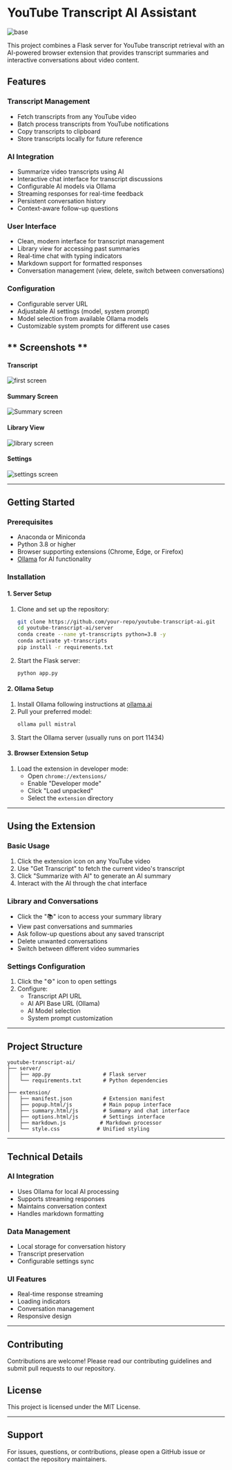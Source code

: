 # **YouTube Transcript AI Assistant**
![base](https://github.com/user-attachments/assets/eb1ff30f-7f8a-42cf-8ba7-e7787e244b92)

This project combines a Flask server for YouTube transcript retrieval with an AI-powered browser extension that provides transcript summaries and interactive conversations about video content.

## **Features**

### **Transcript Management**
- Fetch transcripts from any YouTube video
- Batch process transcripts from YouTube notifications
- Copy transcripts to clipboard
- Store transcripts locally for future reference

### **AI Integration**
- Summarize video transcripts using AI
- Interactive chat interface for transcript discussions
- Configurable AI models via Ollama
- Streaming responses for real-time feedback
- Persistent conversation history
- Context-aware follow-up questions

### **User Interface**
- Clean, modern interface for transcript management
- Library view for accessing past summaries
- Real-time chat with typing indicators
- Markdown support for formatted responses
- Conversation management (view, delete, switch between conversations)

### **Configuration**
- Configurable server URL
- Adjustable AI settings (model, system prompt)
- Model selection from available Ollama models
- Customizable system prompts for different use cases

## ** Screenshots **
#### **Transcript**
![first screen](https://github.com/user-attachments/assets/92643aca-63e5-4c22-a5e1-298d71ac0544)

#### **Summary Screen**
![Summary screen](https://github.com/user-attachments/assets/c79af28a-b583-43fa-bd0d-5beb24ee8d26)

#### **Library View**
![library screen](https://github.com/user-attachments/assets/f2b49e6b-fb90-49b4-9e24-3682549b5afb)

#### **Settings**
![settings screen](https://github.com/user-attachments/assets/2f6fdb5a-09ff-4c6b-9704-b3c8b3869b91)



---

## **Getting Started**

### **Prerequisites**
- Anaconda or Miniconda
- Python 3.8 or higher
- Browser supporting extensions (Chrome, Edge, or Firefox)
- [Ollama](https://ollama.ai/) for AI functionality

### **Installation**

#### **1. Server Setup**
1. Clone and set up the repository:
    ```bash
    git clone https://github.com/your-repo/youtube-transcript-ai.git
    cd youtube-transcript-ai/server
    conda create --name yt-transcripts python=3.8 -y
    conda activate yt-transcripts
    pip install -r requirements.txt
    ```

2. Start the Flask server:
    ```bash
    python app.py
    ```

#### **2. Ollama Setup**
1. Install Ollama following instructions at [ollama.ai](https://ollama.ai)
2. Pull your preferred model:
    ```bash
    ollama pull mistral
    ```
3. Start the Ollama server (usually runs on port 11434)

#### **3. Browser Extension Setup**
1. Load the extension in developer mode:
   - Open `chrome://extensions/`
   - Enable "Developer mode"
   - Click "Load unpacked"
   - Select the `extension` directory

---

## **Using the Extension**

### **Basic Usage**
1. Click the extension icon on any YouTube video
2. Use "Get Transcript" to fetch the current video's transcript
3. Click "Summarize with AI" to generate an AI summary
4. Interact with the AI through the chat interface

### **Library and Conversations**
- Click the "📚" icon to access your summary library
- View past conversations and summaries
- Ask follow-up questions about any saved transcript
- Delete unwanted conversations
- Switch between different video summaries

### **Settings Configuration**
1. Click the "⚙️" icon to open settings
2. Configure:
   - Transcript API URL
   - AI API Base URL (Ollama)
   - AI Model selection
   - System prompt customization

---

## **Project Structure**
```
youtube-transcript-ai/
├── server/
│   ├── app.py                 # Flask server
│   └── requirements.txt       # Python dependencies
│
├── extension/
│   ├── manifest.json          # Extension manifest
│   ├── popup.html/js          # Main popup interface
│   ├── summary.html/js        # Summary and chat interface
│   ├── options.html/js        # Settings interface
│   ├── markdown.js           # Markdown processor
│   └── style.css            # Unified styling
```

---

## **Technical Details**

### **AI Integration**
- Uses Ollama for local AI processing
- Supports streaming responses
- Maintains conversation context
- Handles markdown formatting

### **Data Management**
- Local storage for conversation history
- Transcript preservation
- Configurable settings sync

### **UI Features**
- Real-time response streaming
- Loading indicators
- Conversation management
- Responsive design

---

## **Contributing**
Contributions are welcome! Please read our contributing guidelines and submit pull requests to our repository.

## **License**
This project is licensed under the MIT License.

---

## **Support**
For issues, questions, or contributions, please open a GitHub issue or contact the repository maintainers.
